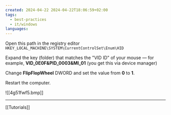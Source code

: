 ```yaml
---
created: 2024-04-22 2024-04-22T18:06:59+02:00
tags:
  - best-practices
  - it/windows
languages:
---
```


Open this path in the registry editor
`HKEY_LOCAL_MACHINE\SYSTEM\CurrentControlSet\Enum\HID`

Expand the key (folder) that matches the "VID ID" of your mouse — for example, **VID_0E0F&PID_0003&MI_01** (you get this via device manager)

Change **FlipFlopWheel** DWORD and set the value from **0** to **1**.

Restart the computer.

![[4g51fwf5.bmp]]

---

[[Tutorials]]
